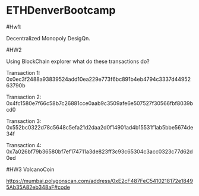 # ETHDenverBootcamp

#Hw1:

Decentralized Monopoly DesigQn.



#HW2

Using BlockChain explorer what do these transactions do?

Transaction 1: 0x0ec3f2488a93839524add10ea229e773f6bc891b4eb4794c3337d4495263790b

Transaction 2: 0x4fc1580e7f66c58b7c26881cce0aab9c3509afe6e507527f30566fbf8039bcd0

Transaction 3: 0x552bc0322d78c5648c5efa21d2daa2d0f14901ad4b15531f1ab5bbe5674de34f

Transaction 4: 0x7a026bf79b36580bf7ef174711a3de823ff3c93c65304c3acc0323c77d62d0ed

#HW3
VolcanoCoin

https://mumbai.polygonscan.com/address/0xE2cF487FeC5410218172e18495Ab35A82eb348aF#code
